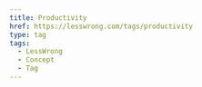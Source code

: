 ```yaml
---
title: Productivity
href: https://lesswrong.com/tags/productivity
type: tag
tags:
  - LessWrong
  - Concept
  - Tag
---
```


